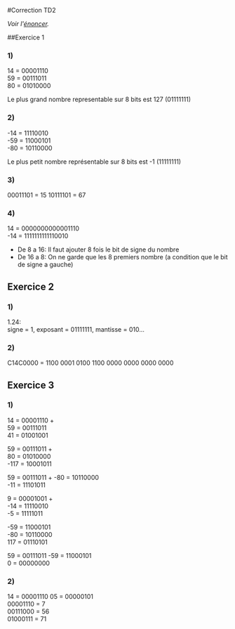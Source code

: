 #Correction TD2

*Voir l'[énoncer](http://www.infop7.org/file/1659/circarch-2013-td2.pdf).*

##Exercice 1

### 1)
 
14 = 00001110  
59 = 00111011  
80 = 01010000  

Le plus grand nombre representable sur 8 bits est 127  (01111111)  

### 2)

-14 = 11110010      
-59 = 11000101  
-80 = 10110000  

Le plus petit nombre représentable sur 8 bits est -1 (11111111)  


### 3)  

00011101 = 15
10111101 = 67

### 4) 

14  = 0000000000001110  
-14 = 1111111111110010  

 - De 8 a 16: Il faut ajouter 8 fois le bit de signe du nombre
 - De 16 a 8: On ne garde que les 8 premiers nombre (a condition que le bit de signe a gauche)
 
## Exercice 2

### 1) 

1.24:  
signe = 1, exposant = 01111111, mantisse = 010...

### 2)

C14C0000 = 1100 0001 0100 1100 0000 0000 0000 0000

## Exercice 3

### 1)

14 = 00001110 +  
59 = 00111011    
41 = 01001001
    
59 = 00111011 +  
80 = 01010000   
-117 = 10001011  
    
 59 = 00111011 +
-80 = 10110000   
-11 = 11101011  
      
9 = 00001001 +  
-14 = 11110010  
-5 = 11111011  

-59 = 11000101  
-80 = 10110000  
117 = 01110101  

59 = 00111011
-59 = 11000101  
0 = 00000000  

### 2)

14 = 00001110
05 = 00000101  
00001110 = 7  
00111000 = 56  
01000111 = 71
